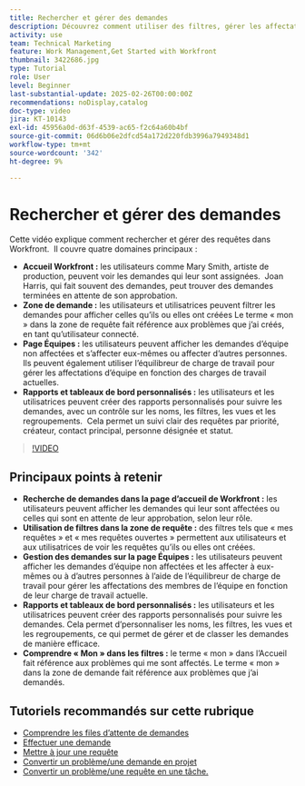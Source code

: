 ```yaml
---
title: Rechercher et gérer des demandes
description: Découvrez comment utiliser des filtres, gérer les affectations d’équipe, créer des rapports et des tableaux de bord personnalisés et clarifier la signification de « mon » dans différents contextes pour une gestion des demandes efficace.
activity: use
team: Technical Marketing
feature: Work Management,Get Started with Workfront
thumbnail: 3422686.jpg
type: Tutorial
role: User
level: Beginner
last-substantial-update: 2025-02-26T00:00:00Z
recommendations: noDisplay,catalog
doc-type: video
jira: KT-10143
exl-id: 45956a0d-d63f-4539-ac65-f2c64a60b4bf
source-git-commit: 06d6b06e2dfcd54a172d220fdb3996a7949348d1
workflow-type: tm+mt
source-wordcount: '342'
ht-degree: 9%

---
```


# Rechercher et gérer des demandes

Cette vidéo explique comment rechercher et gérer des requêtes dans Workfront. &#x200B; Il couvre quatre domaines principaux :

* **Accueil Workfront :** les utilisateurs comme Mary Smith, artiste de production, peuvent voir les demandes qui leur sont assignées. &#x200B; Joan Harris, qui fait souvent des demandes, peut trouver des demandes terminées en attente de son approbation. &#x200B;
* **Zone de demande :** les utilisateurs et utilisatrices peuvent filtrer les demandes pour afficher celles qu’ils ou elles ont créées&#x200B; Le terme « mon » dans la zone de requête fait référence aux problèmes que j’ai créés, en tant qu’utilisateur connecté. &#x200B;
* **Page Équipes :** les utilisateurs peuvent afficher les demandes d’équipe non affectées et s’affecter eux-mêmes ou affecter d’autres personnes. &#x200B; Ils peuvent également utiliser l’équilibreur de charge de travail pour gérer les affectations d’équipe en fonction des charges de travail actuelles. &#x200B;
* **Rapports et tableaux de bord personnalisés :** les utilisateurs et les utilisatrices peuvent créer des rapports personnalisés pour suivre les demandes, avec un contrôle sur les noms, les filtres, les vues et les regroupements. &#x200B; Cela permet un suivi clair des requêtes par priorité, créateur, contact principal, personne désignée et statut. &#x200B;


>[!VIDEO](https://video.tv.adobe.com/v/3422686/?quality=12&learn=on&enablevpops)

## Principaux points à retenir

* **Recherche de demandes dans la page d’accueil de Workfront :** les utilisateurs peuvent afficher les demandes qui leur sont affectées ou celles qui sont en attente de leur approbation, selon leur rôle. &#x200B;
* **Utilisation de filtres dans la zone de requête :** des filtres tels que « mes requêtes » et « mes requêtes ouvertes » permettent aux utilisateurs et aux utilisatrices de voir les requêtes qu’ils ou elles ont créées. &#x200B;
* **Gestion des demandes sur la page Équipes :** les utilisateurs peuvent afficher les demandes d’équipe non affectées et les affecter à eux-mêmes ou à d’autres personnes à l’aide de l’équilibreur de charge de travail pour gérer les affectations des membres de l’équipe en fonction de leur charge de travail actuelle. &#x200B;
* **Rapports et tableaux de bord personnalisés :** les utilisateurs et les utilisatrices peuvent créer des rapports personnalisés pour suivre les demandes. Cela permet d’personnaliser les noms, les filtres, les vues et les regroupements, ce qui permet de gérer et de classer les demandes de manière efficace. &#x200B;
* **Comprendre « Mon » dans les filtres :** le terme « mon » dans l’Accueil fait référence aux problèmes qui me sont affectés. Le terme « mon » dans la zone de demande fait référence aux problèmes que j’ai demandés. &#x200B;


## Tutoriels recommandés sur cette rubrique

* [Comprendre les files d’attente de demandes](/help/manage-work/request-queues/understand-request-queues.md)
* [Effectuer une demande](/help/manage-work/issues-requests/make-a-request.md)
* [Mettre à jour une requête](/help/manage-work/issues-requests/update-a-request.md)
* [Convertir un problème/une demande en projet](/help/manage-work/issues-requests/create-a-project-from-a-request.md)
* [Convertir un problème/une requête en une tâche.](/help/manage-work/issues-requests/convert-issues-to-other-work-items.md)

